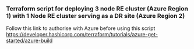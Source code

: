 ### Terraform script for deploying 3 node RE cluster (Azure Region 1) with 1 Node RE cluster serving as a DR site (Azure Region 2)
 
Follow this link to authorise with Azure before using this script https://developer.hashicorp.com/terraform/tutorials/azure-get-started/azure-build